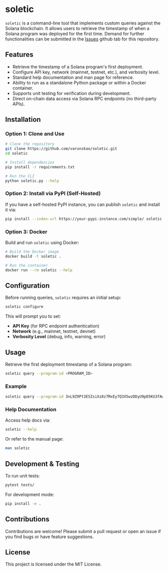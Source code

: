 # soletic

`soletic` is a command-line tool that implements custom queries against the Solana blockchain. It allows users to retrieve the timestamp of when a Solana program was deployed for the first time. Demand for further functionalities can be submitted in the [Issues](https://github.com/varunskao/soletic/issues) github tab for this repository.

## Features
- Retrieve the timestamp of a Solana program's first deployment.
- Configure API key, network (mainnet, testnet, etc.), and verbosity level.
- Standard help documentation and man page for reference.
- Ability to run as a standalone Python package or within a Docker container.
- Supports unit testing for verification during development.
- Direct on-chain data access via Solana RPC endpoints (no third-party APIs).

## Installation
### Option 1: Clone and Use
```bash
# Clone the repository
git clone https://github.com/varunskao/soletic.git
cd soletic

# Install dependencies
pip install -r requirements.txt

# Run the CLI
python soletic.py --help
```

### Option 2: Install via PyPI (Self-Hosted)
If you have a self-hosted PyPI instance, you can publish `soletic` and install it via:
```bash
pip install --index-url https://your-pypi-instance.com/simple/ soletic
```

### Option 3: Docker
Build and run `soletic` using Docker:
```bash
# Build the Docker image
docker build -t soletic .

# Run the container
docker run --rm soletic --help
```

## Configuration
Before running queries, `soletic` requires an initial setup:
```bash
soletic configure
```
This will prompt you to set:
- **API Key** (for RPC endpoint authentication)
- **Network** (e.g., mainnet, testnet, devnet)
- **Verbosity Level** (debug, info, warning, error)

## Usage
Retrieve the first deployment timestamp of a Solana program:
```bash
soletic query --program-id <PROGRAM_ID>
```

### Example
```bash
soletic query --program-id 3nL9Z9Pt3E5ZsiXz8z7MxEy7Q3X5wzDDyU9pD5KU3fAw
```

### Help Documentation
Access help docs via:
```bash
soletic --help
```
Or refer to the manual page:
```bash
man soletic
```

## Development & Testing
To run unit tests:
```bash
pytest tests/
```
For development mode:
```bash
pip install -e .
```

## Contributions
Contributions are welcome! Please submit a pull request or open an issue if you find bugs or have feature suggestions.

## License
This project is licensed under the MIT License.